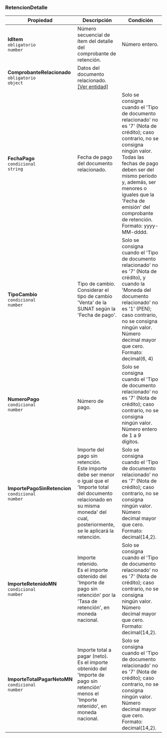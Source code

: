 ### RetencionDetalle

| **Propiedad** | **Descripción** | **Condición** |
| --- | --- | --- |
| **IdItem**  <br>`obligatorio`  <br>`number` | Número secuencial de ítem del detalle del comprobante de retención. | Número entero. |
| **ComprobanteRelacionado**  <br>`obligatorio`  <br>`object` | Datos del documento relacionado.  <br>[[Ver entidad]](../EntidadRetencion/RetencionDocRel.md) | |
| **FechaPago**  <br>`condicional`  <br>`string` | Fecha de pago del documento relacionado. | Solo se consigna cuando el 'Tipo de documento relacionado' no es '7' (Nota de crédito); caso contrario, no se consigna ningún valor.  <br>Todas las fechas de pago deben ser del mismo periodo y, además, ser menores o iguales que la 'Fecha de emisión' del comprobante de retención.  <br>  Formato: yyyy-MM-dddd. |
| **TipoCambio**  <br>`condicional`  <br>`number` | Tipo de cambio.  <br>Considerar el tipo de cambio 'Venta' de la SUNAT según la 'Fecha de pago'.  <br> | Solo se consigna cuando el 'Tipo de documento relacionado' no es '7' (Nota de crédito), y cuando la 'Moneda del documento relacionado' no es '1' (PEN); caso contrario, no se consigna ningún valor.  <br>Número decimal mayor que cero.  <br>Formato: decimal(6, 4) |
| **NumeroPago**  <br>`condicional`  <br>`number` | Número de pago. | Solo se consigna cuando el 'Tipo de documento relacionado' no es '7' (Nota de crédito); caso contrario, no se consigna ningún valor.  <br>Número entero de 1 a 9 dígitos. |
| **ImportePagoSinRetencion**  <br>`condicional`  <br>`number` | Importe del pago sin retención.  <br>Este importe debe ser menor o igual que el 'Importe total del documento relacionado en su misma moneda' del cual, posteriormente, se le aplicará la retención. | Solo se consigna cuando el 'Tipo de documento relacionado' no es '7' (Nota de crédito); caso contrario, no se consigna ningún valor.  <br>Número decimal mayor que cero.  <br>Formato: decimal(14,2). |
| **ImporteRetenidoMN**  <br>`condicional`  <br>`number` | Importe retenido.  <br>Es el importe obtenido del 'Importe de pago sin retención' por la 'Tasa de retención', en moneda nacional. | Solo se consigna cuando el 'Tipo de documento relacionado' no es '7' (Nota de crédito); caso contrario, no se consigna ningún valor.  <br>Número decimal mayor que cero.  <br>Formato: decimal(14,2). |
| **ImporteTotalPagarNetoMN**  <br>`condicional`  <br>`number` | Importe total a pagar (neto).  <br>Es el importe obtenido del 'Importe de pago sin retención' menos el 'Importe retenido', en moneda nacional. | Solo se consigna cuando el 'Tipo de documento relacionado' no es '7' (Nota de crédito); caso contrario, no se consigna ningún valor.  <br>Número decimal mayor que cero.  <br>Formato: decimal(14,2). |